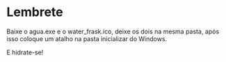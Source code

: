 # Lembrete

Baixe o agua.exe e o water_frask.ico, deixe os dois na mesma pasta, após isso coloque um atalho na pasta inicializar do Windows. 

E hidrate-se!
